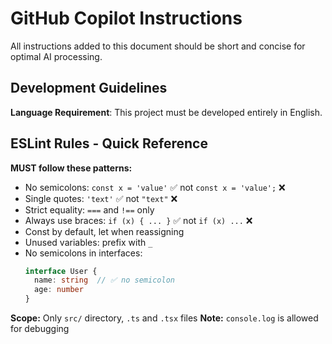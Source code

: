 # GitHub Copilot Instructions

All instructions added to this document should be short and concise for optimal AI processing.

## Development Guidelines

**Language Requirement**: This project must be developed entirely in English.

## ESLint Rules - Quick Reference

**MUST follow these patterns:**

- No semicolons: `const x = 'value'` ✅ not `const x = 'value';` ❌
- Single quotes: `'text'` ✅ not `"text"` ❌
- Strict equality: `===` and `!==` only
- Always use braces: `if (x) { ... }` ✅ not `if (x) ...` ❌
- Const by default, let when reassigning
- Unused variables: prefix with `_`
- No semicolons in interfaces:
  ```typescript
  interface User {
    name: string  // ✅ no semicolon
    age: number
  }
  ```

**Scope:** Only `src/` directory, `.ts` and `.tsx` files
**Note:** `console.log` is allowed for debugging
